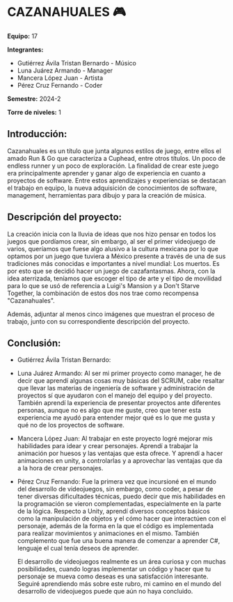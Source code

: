 # CAZANAHUALES 🎮

**Equipo:** 17

**Integrantes:**

* Gutiérrez Ávila Tristan Bernardo - Músico
* Luna Juárez Armando - Manager 
* Mancera López Juan - Artista
* Pérez Cruz Fernando - Coder

**Semestre:** 2024-2

**Torre de niveles:** 1

## **Introducción:**

Cazanahuales es un título que junta algunos estilos de juego, entre ellos el amado Run & Go que caracteriza a Cuphead, entre otros títulos. Un poco de endless runner y un poco de exploración.
La finalidad de crear este juego era principalmente aprender y ganar algo de experiencia en cuanto a proyectos de software. Entre estos aprendizajes y experiencias se destacan el trabajo en equipo, 
la nueva adquisición de conocimientos de software, management, herramientas para dibujo y para la creación de música. 

## **Descripción del proyecto:**

La creación inicia con la lluvia de ideas que nos hizo pensar en todos los juegos que pordíamos crear, sin embargo, al ser el primer videojuego de varios, queríamos que fuese algo alusivo a la cultura mexicana
por lo que optamos por un juego que tuviera a México presente a través de una de sus tradiciones más conocidas e importantes a nivel mundial: Los muertos. Es por esto que se decidió hacer un juego de cazafantasmas. Ahora, con la idea aterrizada, teníamos que escoger el tipo de arte y el tipo de movilidad para lo que se usó de referencia a Luigi's Mansion y a Don't Starve Together, la combinación de estos dos nos trae como recompensa "Cazanahuales".

Además, adjuntar al menos cinco imágenes que muestran el proceso de trabajo, junto con su correspondiente descripción del proyecto.

## **Conclusión:** 

* Gutiérrez Ávila Tristan Bernardo:

* Luna Juárez Armando: Al ser mi primer proyecto como manager, he de decir que aprendí algunas cosas muy básicas del SCRUM, cabe resaltar que llevar las materias de ingeniería de software y administración de proyectos sí que ayudaron con el manejo del equipo y del proyecto. También aprendí la experiencia de presentar proyectos ante diferentes personas, aunque no es algo que me guste, creo que tener esta experiencia me ayudó para entender mejor qué es lo que me gusta y qué no de los proyectos de software.

* Mancera López Juan: Al trabajar en este proyecto logré mejorar mis habilidades para idear y crear personajes. Aprendí a trabajar la animación por huesos y las ventajas que esta ofrece. Y aprendí a hacer animaciones en unity, a controlarlas y a aprovechar las ventajas que da a la hora de crear personajes.

* Pérez Cruz Fernando: Fue la primera vez que incursioné en el mundo del desarrollo de videojuegos, sin embargo, como coder, a pesar de tener diversas dificultades técnicas, puedo decir que mis habilidades en la programación se vieron complementadas, especialmente en la parte de la lógica. Respecto a Unity, aprendí diversos conceptos básicos como la manipulación de objetos y el cómo hacer que interactúen con el personaje, además de la forma en la que el código es implementada para realizar movimientos y animaciones en el mismo. También complemento que fue una buena manera de comenzar a aprender C#, lenguaje el cual tenía deseos de aprender.

  El desarrollo de videojuegos realmente es un área curiosa y con muchas posibilidades, cuando logras implementar un código y hacer que tu personaje se mueva como deseas es una satisfacción interesante. Seguiré aprendiendo más sobre este rubro, mi camino en el mundo del desarrollo de videojuegos puede que aún no haya concluido.
